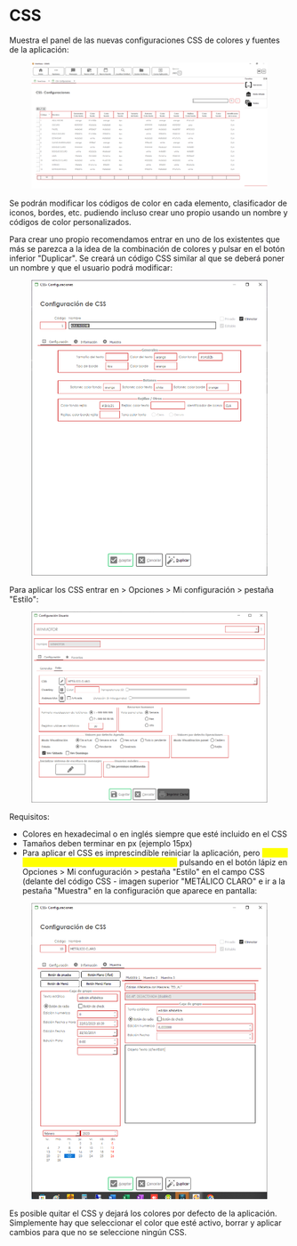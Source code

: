 # CSS

Muestra el panel de las nuevas configuraciones CSS de colores y fuentes de la aplicación:

<figure><img src="../../../.gitbook/assets/imagen (33).png" alt=""><figcaption></figcaption></figure>

Se podrán modificar los códigos de color en cada elemento, clasificador de iconos, bordes, etc. pudiendo incluso crear uno propio usando un nombre y códigos de color personalizados.

Para crear uno propio recomendamos entrar en uno de los existentes que más se parezca a la idea de la combinación de colores y pulsar en el botón inferior "Duplicar". Se creará un código CSS similar al que se deberá poner un nombre y que el usuario podrá modificar:

<figure><img src="../../../.gitbook/assets/imagen (13).png" alt=""><figcaption></figcaption></figure>

Para aplicar los CSS entrar en > Opciones > Mi configuración > pestaña "Estilo":

<figure><img src="../../../.gitbook/assets/imagen (3) (7).png" alt=""><figcaption></figcaption></figure>

Requisitos:

* Colores en hexadecimal o en inglés siempre que esté incluido en el CSS
* Tamaños deben terminar en px (ejemplo 15px)
* Para aplicar el CSS es imprescindible reiniciar la aplicación, pero <mark style="color:yellow;">**hemos añadido la posibilidad de ver el resultado**</mark> pulsando en el botón lápiz en Opciones > Mi confuguración > pestaña "Estilo" en el campo CSS (delante del código CSS - imagen superior "METÁLICO CLARO" e ir a la pestaña "Muestra" en la configuración que aparece en pantalla:

<figure><img src="../../../.gitbook/assets/imagen (4).png" alt=""><figcaption></figcaption></figure>

Es posible quitar el CSS y dejará los colores por defecto de la aplicación. Simplemente hay que seleccionar el color que esté activo, borrar y aplicar cambios para que no se seleccione ningún CSS.
